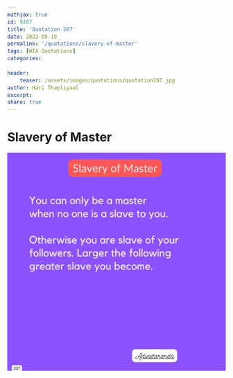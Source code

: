 ```yaml
---
mathjax: true
id: 9207
title: 'Quotation 207'
date: 2022-09-19
permalink: '/quotations/slavery-of-master'
tags: [WIA Quotations] 
categories: 

header:
    teaser: /assets/images/quotations/quotation207.jpg
author: Hari Thapliyaal 
excerpt:
share: true 
---
```


# Slavery of Master

![Slavery of Master](/assets/images/quotations/quotation207.jpg)
